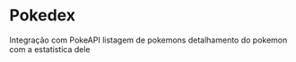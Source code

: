 # Pokedex
Integração com PokeAPI
listagem de pokemons
detalhamento do pokemon com a estatistica dele
